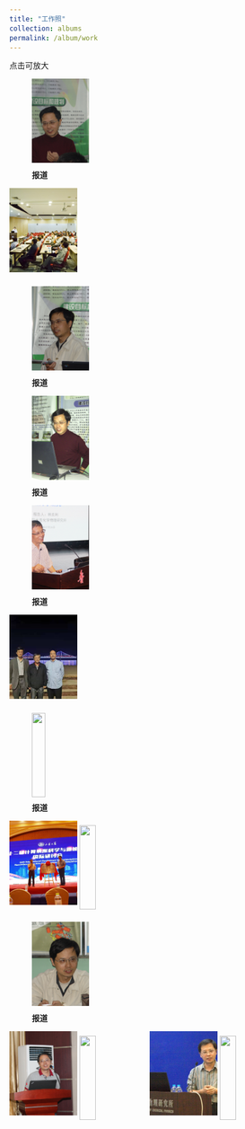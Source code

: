 ```yaml
---
title: "工作照"
collection: albums
permalink: /album/work
---
```

点击可放大
<style>.gallery-img{height: 150px;object-fit: cover;margin-bottom: 8px;}</style>
<figure><a href="../keli_photo/work/DSC01700.JPG"><img class="gallery-img" src="../keli_photo/work/DSC01700.JPG" width="24%"></a><figcaption><b>报道</b></figcaption></figure>
<a href="../keli_photo/work/会议现场.jpg"><img class="gallery-img" src="../keli_photo/work/会议现场.jpg" width="24%"></a>
<figure><a href="../keli_photo/work/DSC01762.JPG"><img class="gallery-img" src="../keli_photo/work/DSC01762.JPG" width="24%"></a><figcaption><b>报道</b></figcaption></figure>
<figure><a href="../keli_photo/work/2005.JPG"><img class="gallery-img" src="../keli_photo/work/2005.JPG" width="24%"></a><figcaption><b>报道</b></figcaption></figure>
<figure><a href="../keli_photo/work/2017.png"><img class="gallery-img" src="../keli_photo/work/2017.png" width="24%"></a><figcaption><b>报道</b></figcaption></figure>
<a href="../keli_photo/work/7ba0b3ba9cdccb925b34cb0595cf75c4.temp.jpg"><img class="gallery-img" src="../keli_photo/work/7ba0b3ba9cdccb925b34cb0595cf75c4.temp.jpg" width="24%"></a>
<figure><a href="../keli_photo/work/1.jpg"><img class="gallery-img" src="../keli_photo/work/1.jpg" width="24%"></a><figcaption><b>报道</b></figcaption></figure>
<a href="../keli_photo/work/微信图片_20220323131413.jpg"><img class="gallery-img" src="../keli_photo/work/微信图片_20220323131413.jpg" width="24%"></a>
<a href="../keli_photo/work/WeChat Image_20220323135013.jpg"><img class="gallery-img" src="../keli_photo/work/WeChat Image_20220323135013.jpg" width="24%"></a>
<figure><a href="../keli_photo/work/DSC01778.JPG"><img class="gallery-img" src="../keli_photo/work/DSC01778.JPG" width="24%"></a><figcaption><b>报道</b></figcaption></figure>
<a href="../keli_photo/work/2013.JPG"><img class="gallery-img" src="../keli_photo/work/2013.JPG" width="24%"></a>
<a href="../keli_photo/work/MG_5742.jpg"><img class="gallery-img" src="../keli_photo/work/MG_5742.jpg" width="24%"></a>
<a href="../keli_photo/work/韩克利.jpg"><img class="gallery-img" src="../keli_photo/work/韩克利.jpg" width="24%"></a>
<a href="../keli_photo/work/IMG_2912.JPG"><img class="gallery-img" src="../keli_photo/work/IMG_2912.JPG" width="24%"></a>

